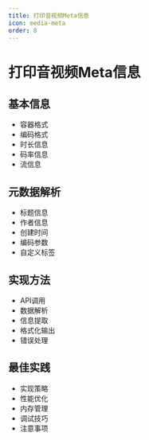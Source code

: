 ```yaml
---
title: 打印音视频Meta信息
icon: media-meta
order: 8
---
```


# 打印音视频Meta信息

## 基本信息
- 容器格式
- 编码格式
- 时长信息
- 码率信息
- 流信息

## 元数据解析
- 标题信息
- 作者信息
- 创建时间
- 编码参数
- 自定义标签

## 实现方法
- API调用
- 数据解析
- 信息提取
- 格式化输出
- 错误处理

## 最佳实践
- 实现策略
- 性能优化
- 内存管理
- 调试技巧
- 注意事项
